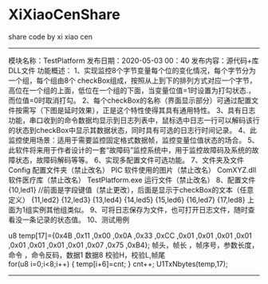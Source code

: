 # XiXiaoCenShare
share code by xi xiao cen

--------------------------------------------------------
模块名称：TestPlatform 
发布日期：2020-05-03 00：40
发布内容：源代码+库DLL文件
功能概述：
1、实现监控8个字节变量每个位的变化情况，每个字节分为一个组，每个组由8个 checkBox组成，按照从上到下的排列方式对应一个字节，高位在一个组的上面，低位在一个组的下面，当变量位值=1时设置为打勾状态.，而位值=0时取消打勾。
2、每个checkBox的名称（界面显示部分）可通过配置文件按需写（下图是延时效果），正是这个特性使得其具有通用特性。
3、具有日志功能，串口收到的命令数据均显示到日志列表中，鼠标选中日志一行可以解码该行的状态到checkBox中显示其数据状态，同时具有可选的日志行时间记录。
4、此监控使用场景：适用于需要监控固定格式数据帧，监控变量位值状态的场合。
5、此软件将来用于作者设计的一套“故障码”监控系统中，用于监控故障码及系统的故障状态，故障码解码等等。
6、实现多配置文件可选功能。
7、文件夹及文件
Config				配置文件夹（禁止改名）
PIC					软件使用的图片（禁止改名）
ComXYZ.dll			软件医疗库（禁止改名）
TestPlatform.exe	运行文件（禁止改名）
8、配置文件
{10,led1}	//前面是字段键值（禁止更改），后面是显示于checkBox的文本（任意定义）
{11,led2}
{12,led3}
{13,led4}
{14,led5}
{15,led6}
{16,led7}
{17,led8}
上面为1组实例其他组类似。
9、可将日志保存为文件，也可打开日志文件，随时查看没一条记录的状态值。
10、测试用例

u8 temp[17]={0x4B ,0x11 ,0x00 ,0x0A 		,0x33 ,0xCC 	,0x01 ,0x01 ,0x01 ,0x01 ,0x01 ,0x01 ,0x01 ,0x01 ,0x07 ,0x75 ,0xB4};
			帧头，帧长 ，帧序号，参数长度，命令 ，命令反码，数据1										数据8 校验H，校验L,帧尾					
for(u8 i=0;i<8;i++)
{
	temp[i+6]=cnt;
}
cnt++;
U1TxNbytes(temp,17);

--------------------------------------------------------